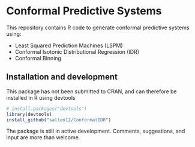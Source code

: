 # Conformal Predictive Systems

This repository contains R code to generate conformal predictive systems using:
- Least Squared Prediction Machines (LSPM)
- Conformal Isotonic Distributional Regression (IDR)
- Conformal Binning


## Installation and development

This package has not been submitted to CRAN, and can therefore be installed in R using devtools
```r
# install.packages("devtools")
library(devtools)
install_github("sallen12/ConformalIDR")
```
The package is still in active development. Comments, suggestions, and input are more than welcome.
